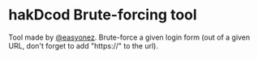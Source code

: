 
# hakDcod Brute-forcing tool

Tool made by [@easyonez](https://www.github.com/easyonez). Brute-force a given login form (out of a given URL, don't forget to add "https://" to the url).
